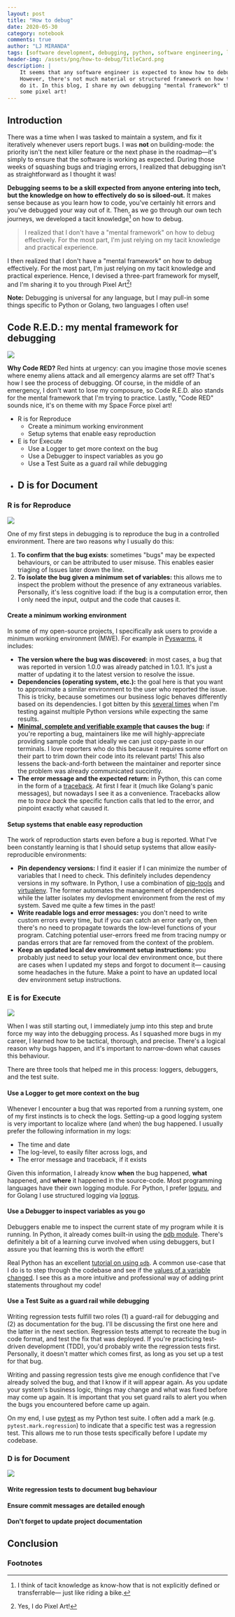 ```yaml
---
layout: post
title: "How to debug"
date: 2020-05-30
category: notebook
comments: true
author: "LJ MIRANDA"
tags: [software development, debugging, python, software engineering, life]
header-img: /assets/png/how-to-debug/TitleCard.png
description: |
    It seems that any software engineer is expected to know how to debug.
    However, there's not much material or structured framework on how to
    do it. In this blog, I share my own debugging "mental framework" through
    some pixel art!
---
```



## Introduction

There was a time when I was tasked to maintain a system, and fix it iteratively
whenever users report bugs. I was **not** on building-mode: the priority
isn't the next killer feature or the next phase in the roadmap&mdash;it's
simply to ensure that the software is working as expected. During those weeks
of squashing bugs and triaging errors, I realized that debugging isn't as
straightforward as I thought it was!

**Debugging seems to be a skill expected from anyone entering into tech, but
the knowledge on how to effectively do so is siloed-out.** It makes sense
because as you learn how to code, you've certainly hit errors and you've
debugged your way out of it. Then, as we go through our own tech journeys, we
developed a tacit knowledge[^1] on how to debug.

> I realized that I don't have a "mental framework" on how to debug
> effectively. For the most part, I'm just relying on my tacit knowledge and
> practical experience.

I then realized that I don't have a "mental framework" on how to debug effectively.
For the most part, I'm just relying on my tacit knowledge and practical
experience. Hence, I devised a three-part framework for myself, and I'm sharing
it to you through Pixel Art[^2]!

**Note:** Debugging is universal for any language, but I may pull-in some
things specific to Python or Golang, two languages I often use!

## Code R.E.D.: my mental framework for debugging

![](/assets/png/how-to-debug/Blog-TitleCard.png)


**Why Code RED?** Red hints at urgency: can you imagine those movie scenes where
enemy aliens attack and all emergency alarms are set off? That's how I see
the process of debugging. Of course, in the middle of an emergency, I don't
want to lose my composure, so Code R.E.D. also stands for the mental framework
that I'm trying to practice. Lastly, "Code RED" sounds nice, it's on theme
with my Space Force pixel art!


- R is for Reproduce 
    - Create a minimum working environment
    - Setup sytems that enable easy reproduction
- E is for Execute
    - Use a Logger to get more context on the bug
    - Use a Debugger to inspect variables as you go
    - Use a Test Suite as a guard rail while debugging
- D is for Document
    - 


### R is for Reproduce

![](/assets/png/how-to-debug/Blog-CodeRED-Reproduce.gif)

One of my first steps in debugging is to reproduce the bug in a controlled
environment. There are two reasons why I usually do this:

1. **To confirm that the bug exists**: sometimes "bugs" may be expected
   behaviours, or can be attributed to user misuse. This enables easier
   triaging of Issues later down the line.
2. **To isolate the bug given a minimum set of variables:** this allows
   me to inspect the problem without the presence of any extraneous variables.
   Personally, it's less cognitive load: if the bug is a computation error,
   then I only need the input, output and the code that causes it. 

#### Create a minimum working environment

In some of my open-source projects, I specifically ask users to provide a
minimum working environment (MWE). For example in
[Pyswarms](https://github.com/ljvmiranda921/pyswarms), it includes:
- **The version where the bug was discovered:** in most cases, a bug that was
    reported in version 1.0.0 was already patched in 1.0.1. It's just a matter
    of updating it to the latest version to resolve the issue.
- **Dependencies (operating system, etc.):** the goal here is that you want to
    approximate a similar environment to the user who reported the issue. This
    is tricky, because sometimes our business logic behaves differently based
    on its dependencies. I got bitten by this [several
    times](https://github.com/ljvmiranda921/pyswarms/issues/174) when I'm
    testing against multiple Python versions while expecting the same results.
- **[Minimal, complete and verifiable example](https://stackoverflow.com/help/minimal-reproducible-example) that causes the bug:** if you're reporting a bug, maintainers like me will highly-appreciate providing sample code that ideally we can just copy-paste in our terminals. I love reporters who do this because it requires some effort on their part to trim down their code into its relevant parts! This also lessens the back-and-forth between the maintainer and reporter since the problem was already communicated succintly.
- **The error message and the expected return:** in Python, this can come in
    the form of a [traceback](https://realpython.com/python-traceback/). At
    first I fear it (much like Golang's panic messages), but nowadays I see it
    as a convenience. Tracebacks allow me to *trace back* the specific
    function calls that led to the error, and pinpoint exactly what caused it.

#### Setup systems that enable easy reproduction

The work of reproduction starts even before a bug is reported. What I've been
constantly learning is that I should setup systems that allow
easily-reproducible environments: 

* **Pin dependency versions:** I find it easier if I can minimize the number of
    variables that I need to check. This definitely includes dependency
    versions in my software. In Python, I use a combination of [pip-tools](https://github.com/jazzband/pip-tools)
    and [virtualenv](https://github.com/pypa/virtualenv). The former automates
    the management of dependencies while the latter isolates my devlopment
    environment from the rest of my system. Saved me quite a few times in the
    past!
* **Write readable logs and error messages:** you don't need to write custom
    errors every time, but if you can catch an error early on, then there's no
    need to propagate towards the low-level functions of your program. Catching
    potential user-errors freed me from tracing numpy or pandas errors that are
    far removed from the context of the problem.
* **Keep an updated local dev environment setup instructions:** you probably just need to
    setup your local dev environment once, but there are cases when I updated
    my steps and forgot to document it&mdash; causing some headaches in the
    future. Make a point to have an updated local dev environment setup
    instructions.


### E is for Execute

![](/assets/png/how-to-debug/Blog-CodeRED-Execute.gif)

When I was still starting out, I immediately jump into this step and brute
force my way into the debugging process. As I squashed more bugs in my career,
I learned how to be tactical, thorough, and precise. There's a logical reason
why bugs happen, and it's important to narrow-down what causes this behaviour.

There are three tools that helped me in this process: loggers, debuggers,  and
the test suite.

#### Use a Logger to get more context on the bug

Whenever I encounter a bug that was reported from a running system, one of my
first instincts is to check the logs. Setting-up a good logging system is very
important to localize where (and when) the bug happened. I usually prefer the
following information in my logs:

- The time and date
- The log-level, to easily filter across logs, and
- The error message and traceback, if it exists

Given this information, I already know **when** the bug happened, **what**
happened, and **where** it happened in the source-code. Most programming
languages have their own logging module. For Python, I prefer
[loguru](https://github.com/Delgan/loguru), and for Golang I use structured
logging via [logrus](https://github.com/sirupsen/logrus).


#### Use a Debugger to inspect variables as you go

Debuggers enable me to inspect the current state of my program while it is
running. In Python, it already comes built-in using the [pdb
module](https://docs.python.org/3/library/pdb.html). There's definitely a bit
of a learning curve involved when using debuggers, but I assure you that
learning this is worth the effort!

Real Python has an excellent [tutorial on using
`pdb`](https://realpython.com/python-debugging-pdb/). A common use-case that I
do is to step through the codebase and see if the [values of a variable
changed](https://realpython.com/python-debugging-pdb/#displaying-expressions).
I see this as a more intuitive and professional way of adding print statements
throughout my code!


#### Use a Test Suite as a guard rail while debugging

Writing regression tests fulfill two roles (1) a guard-rail for debugging and
(2) as documentation for the bug. I'll be discussing the first one here and the
latter in the next section. Regression tests attempt to recreate the bug in
code format, and test the fix that was deployed. If you're practicing
test-driven development (TDD), you'd probably write the regression tests first.
Personally, it doesn't matter which comes first, as long as you set up a test
for that bug.

Writing and passing regression tests give me enough confidence that I've
already solved the bug, and that I know if it will appear again. As you update
your system's business logic, things may change and what was fixed before may
come up again. It is important that you set guard rails to alert you when the
bugs you encountered before came up again.

On my end, I use [pytest](https://github.com/pytest-dev/pytest)  as my Python
test suite. I often add a mark (e.g. `pytest.mark.regression`) to indicate that
a specific test was a regression test. This allows me to run those tests
specifically before I update my codebase.


### D is for Document


![](/assets/png/how-to-debug/Blog-CodeRED-Document.gif)

<!-- most important and most forgotten part -->

<!-- There are three ways to document: regression tests (ack rehash of initial point), commit messages, and project documentation (changelog) -->


#### Write regression tests to document bug behaviour


#### Ensure commit messages are detailed enough


#### Don't forget to update project documentation

<!-- changelog -->

<!-- python docstrings -->


## Conclusion


### Footnotes

[^1]: I think of tacit knowledge as know-how that is not explicitly defined or transferrable&mdash; just like riding a bike.
[^2]: Yes, I do Pixel Art! 
